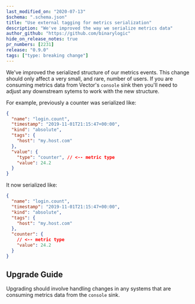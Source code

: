 ```yaml
---
last_modified_on: "2020-07-13"
$schema: ".schema.json"
title: "Use external tagging for metrics serialization"
description: "We've improved the way we serialize metrics data"
author_github: "https://github.com/binarylogic"
hide_on_release_notes: true
pr_numbers: [2231]
release: "0.9.0"
tags: ["type: breaking change"]
---
```


We've improved the serialized structure of our metrics events. This change
should only affect a very small, and rare, number of users. If you are consuming
metrics data from Vector's `console` sink then you'll need to adjust any
downstream sytems to work with the new structure.

For example, previously a counter was serialized like:

```json
{
  "name": "login.count",
  "timestamp": "2019-11-01T21:15:47+00:00",
  "kind": "absolute",
  "tags": {
    "host": "my.host.com"
  },
  "value": {
    "type": "counter", // <-- metric type
    "value": 24.2
  }
}
```

It now serialized like:

```json
{
  "name": "login.count",
  "timestamp": "2019-11-01T21:15:47+00:00",
  "kind": "absolute",
  "tags": {
    "host": "my.host.com"
  },
  "counter": {
    // <-- metric type
    "value": 24.2
  }
}
```

## Upgrade Guide

Upgrading should involve handling changes in any systems that are consuming
metrics data from the `console` sink.


